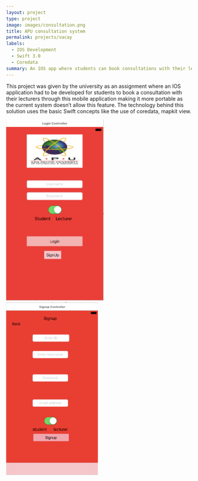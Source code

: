```yaml
---
layout: project
type: project
image: images/consultation.png
title: APU consultation system
permalink: projects/vacay
labels:
  - IOS Development
  - Swift 3.0
  - Coredata
summary: An IOS app where students can book consultations with their lecturers.
---
```


This project was given by the university as an assignment where an IOS application had to be developed for students to book a consultation with their lecturers through this mobile application making it more portable as the current system doesn’t allow this feature. The technology behind this solution uses the basic Swift concepts like the use of coredata, mapkit view.  

<div class="ui small rounded images">
  <img class="ui image" src="../images/APU.png">
  <img class="ui image" src="../images/apu_signup.png">
</div>

